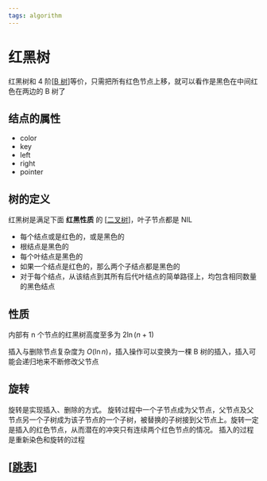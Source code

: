 ```yaml
---
tags: algorithm
---
```

# 红黑树

红黑树和 4 阶[[B 树]]等价，只需把所有红色节点上移，就可以看作是黑色在中间红色在两边的 B 树了

## 结点的属性

- color
- key
- left
- right
- pointer

## 树的定义

红黑树是满足下面 **红黑性质** 的 [[二叉树]]，叶子节点都是 NIL

- 每个结点或是红色的，或是黑色的
- 根结点是黑色的
- 每个叶结点是黑色的
- 如果一个结点是红色的，那么两个子结点都是黑色的
- 对于每个结点，从该结点到其所有后代叶结点的简单路径上，均包含相同数量的黑色结点

## 性质

内部有 n 个节点的红黑树高度至多为 $2\ln(n+1)$

插入与删除节点复杂度为 $O(\ln n)$，插入操作可以变换为一棵 B 树的插入，插入可能会递归地来不断修改父节点

## 旋转

旋转是实现插入、删除的方式。
旋转过程中一个子节点成为父节点，父节点及父节点另一个子树成为该子节点的一个子树，被替换的子树接到父节点上。旋转一定是插入的红色节点，从而潜在的冲突只有连续两个红色节点的情况。
插入的过程是重新染色和旋转的过程

## [[跳表]]

[//begin]: # "Autogenerated link references for markdown compatibility"
[B 树]: <B 树.md> "B 树"
[二叉树]: 二叉树.md "二叉树"
[跳表]: 跳表.md "跳表"
[//end]: # "Autogenerated link references"
